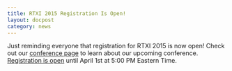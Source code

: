 ```yaml
---
title: RTXI 2015 Registration Is Open!
layout: docpost
category: news
---
```


Just reminding everyone that registration for RTXI 2015 is now open! Check out our [conference page](/conference/) to learn about our upcoming conference. [Registration is open](http://petitinstitute.gatech.edu/rtxi-2015-workshop) until April 1st at 5:00 PM Eastern Time.  
